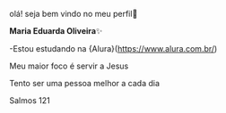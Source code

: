 olá! seja bem vindo no meu perfil🥰

**Maria Eduarda Oliveira**✨️

-Estou estudando na {Alura}(https://www.alura.com.br/)

Meu maior foco é servir a Jesus

Tento ser uma pessoa melhor a cada dia 

Salmos 121
